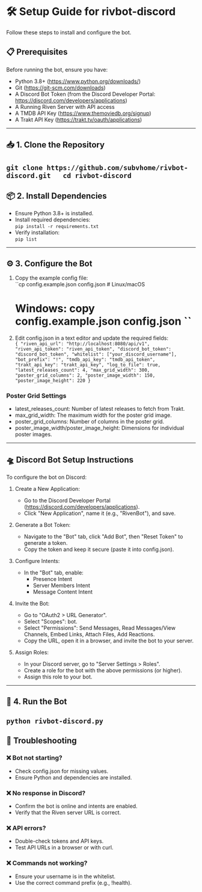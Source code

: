 # 🛠 Setup Guide for rivbot-discord  

Follow these steps to install and configure the bot.  

## 📋 Prerequisites  

Before running the bot, ensure you have:  

- Python 3.8+ (https://www.python.org/downloads/)  
- Git (https://git-scm.com/downloads)  
- A Discord Bot Token (from the Discord Developer Portal: https://discord.com/developers/applications)  
- A Running Riven Server with API access  
- A TMDB API Key (https://www.themoviedb.org/signup)  
- A Trakt API Key (https://trakt.tv/oauth/applications)  

---

## 📥 1. Clone the Repository  
``
git clone https://github.com/subvhome/rivbot-discord.git  
cd rivbot-discord  
``
---

## 📦 2. Install Dependencies  

- Ensure Python 3.8+ is installed.  
- Install required dependencies:  
``
pip install -r requirements.txt  
``
- Verify installation:  
``
pip list  
``
---

## ⚙️ 3. Configure the Bot  

1. Copy the example config file:  
   ``cp config.example.json config.json  # Linux/macOS  
   # Windows: copy config.example.json config.json  ``

2. Edit config.json in a text editor and update the required fields:  
``
{
    "riven_api_url": "http://localhost:8080/api/v1",
    "riven_api_token": "riven_api_token",
    "discord_bot_token": "discord_bot_token",
    "whitelist": ["your_discord_username"],
    "bot_prefix": "!",
    "tmdb_api_key": "tmdb_api_token",
    "trakt_api_key": "trakt_api_key",
    "log_to_file": true,
    "latest_releases_count": 4,
    "max_grid_width": 300,
    "poster_grid_columns": 2,
    "poster_image_width": 150,
    "poster_image_height": 220
}
``
### Poster Grid Settings  
- latest_releases_count: Number of latest releases to fetch from Trakt.  
- max_grid_width: The maximum width for the poster grid image.  
- poster_grid_columns: Number of columns in the poster grid.  
- poster_image_width/poster_image_height: Dimensions for individual poster images.  

---

## 🛸 Discord Bot Setup Instructions  

To configure the bot on Discord:  

1. Create a New Application:  
   - Go to the Discord Developer Portal (https://discord.com/developers/applications).  
   - Click "New Application", name it (e.g., "RivenBot"), and save.  

2. Generate a Bot Token:  
   - Navigate to the "Bot" tab, click "Add Bot", then "Reset Token" to generate a token.  
   - Copy the token and keep it secure (paste it into config.json).  

3. Configure Intents:  
   - In the "Bot" tab, enable:  
     - Presence Intent  
     - Server Members Intent  
     - Message Content Intent  

4. Invite the Bot:  
   - Go to "OAuth2 > URL Generator".  
   - Select "Scopes": bot.  
   - Select "Permissions": Send Messages, Read Messages/View Channels, Embed Links, Attach Files, Add Reactions.  
   - Copy the URL, open it in a browser, and invite the bot to your server.  

5. Assign Roles:  
   - In your Discord server, go to "Server Settings > Roles".  
   - Create a role for the bot with the above permissions (or higher).  
   - Assign this role to your bot.  

---

## 🚀 4. Run the Bot  
``
python rivbot-discord.py  
``
---

## 🔧 Troubleshooting  

### ❌ Bot not starting?  
- Check config.json for missing values.  
- Ensure Python and dependencies are installed.  

### ❌ No response in Discord?  
- Confirm the bot is online and intents are enabled.  
- Verify that the Riven server URL is correct.  

### ❌ API errors?  
- Double-check tokens and API keys.  
- Test API URLs in a browser or with curl.  

### ❌ Commands not working?  
- Ensure your username is in the whitelist.  
- Use the correct command prefix (e.g., !health).  
